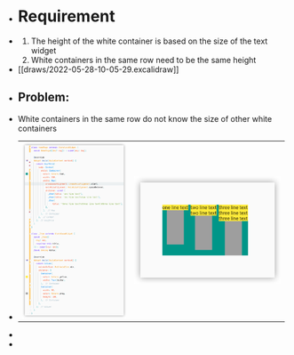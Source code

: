- # Requirement
- 1. The height of the white container is based on the size of the text widget
  2. White containers in the same row need to be the same height
- [[draws/2022-05-28-10-05-29.excalidraw]]
- ## Problem:
- White containers in the same row do not know the size of other white containers
- |||
  |--|--|
  | ![image.png](../assets/image_1653795799275_0.png) | ![image.png](../assets/image_1653795812985_0.png) |
-
-